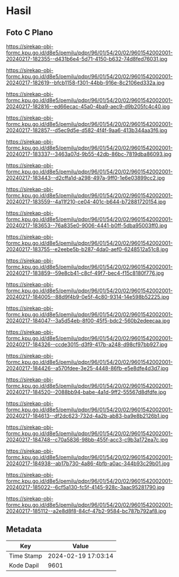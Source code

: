 # Hasil

## Foto C Plano

https://sirekap-obj-formc.kpu.go.id/d8e5/pemilu/pdpr/96/01/54/20/02/9601542002001-20240217-182355--d431b6e4-5d71-4150-b632-74d8fed76031.jpg

https://sirekap-obj-formc.kpu.go.id/d8e5/pemilu/pdpr/96/01/54/20/02/9601542002001-20240217-182619--bfcb1158-f301-44bb-916e-8c2106ed332a.jpg

https://sirekap-obj-formc.kpu.go.id/d8e5/pemilu/pdpr/96/01/54/20/02/9601542002001-20240217-182816--ed66ecac-45a0-4ba9-aec9-d9b205fc4c40.jpg

https://sirekap-obj-formc.kpu.go.id/d8e5/pemilu/pdpr/96/01/54/20/02/9601542002001-20240217-182857--d5ec9d5e-d582-4f4f-9aa6-413b344aa3f6.jpg

https://sirekap-obj-formc.kpu.go.id/d8e5/pemilu/pdpr/96/01/54/20/02/9601542002001-20240217-183337--3463a07d-9b55-42db-86bc-7819dba86093.jpg

https://sirekap-obj-formc.kpu.go.id/d8e5/pemilu/pdpr/96/01/54/20/02/9601542002001-20240217-183443--d2cffa1d-a298-497a-9ff0-1e6e03899cc2.jpg

https://sirekap-obj-formc.kpu.go.id/d8e5/pemilu/pdpr/96/01/54/20/02/9601542002001-20240217-183559--4a11f210-ce04-401c-b644-b72881720154.jpg

https://sirekap-obj-formc.kpu.go.id/d8e5/pemilu/pdpr/96/01/54/20/02/9601542002001-20240217-183653--76a835e0-9006-4441-b0ff-5dba95003ff0.jpg

https://sirekap-obj-formc.kpu.go.id/d8e5/pemilu/pdpr/96/01/54/20/02/9601542002001-20240217-183755--e2eebe5b-b287-4da0-aef0-6248512a51c8.jpg

https://sirekap-obj-formc.kpu.go.id/d8e5/pemilu/pdpr/96/01/54/20/02/9601542002001-20240217-183859--59e8cb41-c8cf-49f7-bec4-f15c8180f776.jpg

https://sirekap-obj-formc.kpu.go.id/d8e5/pemilu/pdpr/96/01/54/20/02/9601542002001-20240217-184005--88d9f4b9-0e5f-4c80-9314-14e598b52225.jpg

https://sirekap-obj-formc.kpu.go.id/d8e5/pemilu/pdpr/96/01/54/20/02/9601542002001-20240217-184047--3a5d54eb-8f00-45f5-bdc2-560b2edeecaa.jpg

https://sirekap-obj-formc.kpu.go.id/d8e5/pemilu/pdpr/96/01/54/20/02/9601542002001-20240217-184326--ccde3015-d3f9-417b-a248-d98cf97bb927.jpg

https://sirekap-obj-formc.kpu.go.id/d8e5/pemilu/pdpr/96/01/54/20/02/9601542002001-20240217-184426--a570fdee-3e25-4448-86fb-e5e8dfe4d3d7.jpg

https://sirekap-obj-formc.kpu.go.id/d8e5/pemilu/pdpr/96/01/54/20/02/9601542002001-20240217-184520--2088bb94-babe-4a1d-9ff2-55567d8dfdfe.jpg

https://sirekap-obj-formc.kpu.go.id/d8e5/pemilu/pdpr/96/01/54/20/02/9601542002001-20240217-184613--df2dc623-732d-4a2b-ab83-ba9e8b2126b1.jpg

https://sirekap-obj-formc.kpu.go.id/d8e5/pemilu/pdpr/96/01/54/20/02/9601542002001-20240217-184748--c70a5836-98bb-455f-acc3-c9b3a172ea7c.jpg

https://sirekap-obj-formc.kpu.go.id/d8e5/pemilu/pdpr/96/01/54/20/02/9601542002001-20240217-184938--ab17b730-4a86-4bfb-a0ac-344b93c29b01.jpg

https://sirekap-obj-formc.kpu.go.id/d8e5/pemilu/pdpr/96/01/54/20/02/9601542002001-20240217-185022--6cf5a130-fc5f-4145-928c-3aac95281790.jpg

https://sirekap-obj-formc.kpu.go.id/d8e5/pemilu/pdpr/96/01/54/20/02/9601542002001-20240217-185112--a2e8d8f8-84cf-47b2-9584-bc787b792af8.jpg


## Metadata

| Key        | Value               |
| ---------- | ------------------- |
| Time Stamp | 2024-02-19 17:03:14 |
| Kode Dapil | 9601                |



